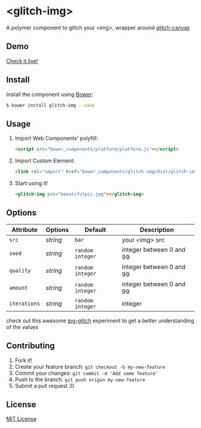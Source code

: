 # &lt;glitch-img&gt;

A polymer component to glitch your \<img\>, wrapper around [glitch-canvas](https://github.com/snorpey/glitch-canvas)

## Demo

[Check it live!](http://www.kunjinkao.org/glitch-img)

## Install

Install the component using [Bower](http://bower.io/):

```sh
$ bower install glitch-img --save
```

## Usage

1. Import Web Components' polyfill:

    ```html
    <script src="bower_components/platform/platform.js"></script>
    ```

2. Import Custom Element:

    ```html
    <link rel="import" href="bower_components/glitch-img/dist/glitch-img.html">
    ```

3. Start using it!

    ```html
    <glitch-img src="beautifulpic.jpg"></glitch-img>
    ```

## Options

Attribute     | Options     | Default          | Description
---           | ---         | ---              | ---
`src`         | *string*    | `bar`            | your \<img\> src
`seed`        | *string*    | `random integer` | integer between 0 and 99
`quality`     | *string*    | `random integer` | integer between 0 and 99
`amount`      | *string*    | `random integer` | integer between 0 and 99
`iterations`  | *string*    | `random integer` | integer

check out this awesome [jpg-glitch](http://snorpey.github.io/jpg-glitch/)
experiment to get a better understanding of the values

## Contributing

1. Fork it!
2. Create your feature branch: `git checkout -b my-new-feature`
3. Commit your changes: `git commit -m 'Add some feature'`
4. Push to the branch: `git push origin my-new-feature`
5. Submit a pull request :D

## License

[MIT License](http://opensource.org/licenses/MIT)
